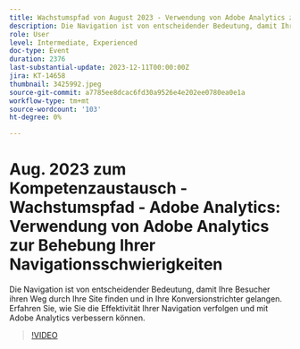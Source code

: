 ```yaml
---
title: Wachstumspfad von August 2023 - Verwendung von Adobe Analytics zur Korrektur Ihrer Navigation
description: Die Navigation ist von entscheidender Bedeutung, damit Ihre Besucher ihren Weg durch Ihre Site finden und in Ihre Konversionstrichter gelangen. Erfahren Sie, wie Sie die Effektivität Ihrer Navigation verfolgen und mit Adobe Analytics verbessern können.
role: User
level: Intermediate, Experienced
doc-type: Event
duration: 2376
last-substantial-update: 2023-12-11T00:00:00Z
jira: KT-14658
thumbnail: 3425992.jpeg
source-git-commit: a7785ee8dcac6fd30a9526e4e202ee0780ea0e1a
workflow-type: tm+mt
source-wordcount: '103'
ht-degree: 0%

---
```



# Aug. 2023 zum Kompetenzaustausch - Wachstumspfad - Adobe Analytics: Verwendung von Adobe Analytics zur Behebung Ihrer Navigationsschwierigkeiten

Die Navigation ist von entscheidender Bedeutung, damit Ihre Besucher ihren Weg durch Ihre Site finden und in Ihre Konversionstrichter gelangen. Erfahren Sie, wie Sie die Effektivität Ihrer Navigation verfolgen und mit Adobe Analytics verbessern können.

>[!VIDEO](https://video.tv.adobe.com/v/3425992/?learn=on)
